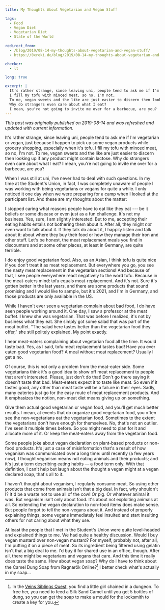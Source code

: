 ```yaml
---
title: My Thoughts About Vegetarian and Vegan Stuff

tags:
  - Food
  - Vegan Diet
  - Vegetarian Diet
  - State of the World
  
redirect_from:
  - /blog/2019/08-14-my-thoughts-about-vegetarian-and-vegan-stuff/
  - https://0xreki.de/blog/2019/08-14-my-thoughts-about-vegetarian-and-vegan-stuff/

checker:
  - lt

long: true

excerpt: |
  It's rather strange, since leaving uni, people tend to ask me if I'm vegetarian or vegan, just because I happen to pick up some vegan products while grocery shopping, especially when it's tofu.
  I fill my tofu with minced meat, so no, I'm not.
  To me, vegan sweets and the like are just easier to discern then looking up if any product might contain lactose.
  Why do strangers even care about what I eat?
  I mean, you're not going to invite me over for a barbecue, are you?
---
```

*This post was originally published on 2019-08-14 and was refreshed and updated with current information.*

It's rather strange, since leaving uni, people tend to ask me if I'm vegetarian or vegan, just because I happen to pick up some vegan products while grocery shopping, especially when it's tofu.
I fill my tofu with minced meat, so no, I'm not.
To me, vegan sweets and the like are just easier to discern then looking up if any product might contain lactose.
Why do strangers even care about what I eat?
I mean, you're not going to invite me over for a barbecue, are you?
<!--more-->

When I was still at uni, I've never had to deal with such questions.
In my time at the Student's Union, in fact, I was completely unaware of people I was working with being vegetarians or vegans for quite a while.
I only noticed it one day when we were preparing for a camp when I looked at the participant list.
And these are my thoughts about the matter:

I stopped caring what reasons people have to eat like they eat --- be it beliefs or some disease or even just as a fun challenge.
It's not my business.
Yes, sure, I am slightly interested.
But to me, accepting their eating habits entails not bothering them about it.
After all, they might *not* even want to talk about it.
If they talk do about it, I happily listen and talk about it: about where they buy their food or how they manage their iron and other stuff.
Let's be honest, the meat replacement meals you find in discounters and at some other places, at least in Germany, are quite terrible.

I do enjoy good vegetarian food.
Also, as an Asian, I think tofu is quite nice if you don't treat it as meat replacement.
But everywhere you go, you see the nasty meat replacement in the vegetarian sections!
And because of that, I see people everywhere react negatively to the word tofu.
Because in the meat-eaters mind: tofu equals meat-replacement.
And it's not.
Sure it's gotten better in the last years, and there are some products that sound promising and I would like to sample, but it's 2021, and I'm in Germany, and those products are only available in the US.

While I haven't ever seen a vegetarian complain about bad food, I do have seen people working around it.
One day, I saw a professor at the meat buffet.
I knew she was vegetarian.
That was before I realized, it's not by business what they eat.
She simply got some salad that was part of the meat buffet.
“The salad here tastes better than the vegetarian food they offer,” she still politely explained.
My point exactly.

I hear meat-eaters complaining about vegetarian food all the time.
It would taste bad.
Yes, as I said, tofu meat replacement tastes bad!
Have you ever eaten good vegetarian food?
A meal without meat replacement?
Usually I get a no.

Of course, this is not only a problem from the meat-eater side.
Some vegetarians think it's a good idea to show off meat replacement to people that aren't interested.
Please, just don't do that!
Don't go there saying it doesn't taste that bad.
Meat-eaters expect it to taste like meat.
So even if it tastes good, any other than meat taste will be a failure in their eyes.
Sadly, many eateries just go for the easy route of meat replacement products.
And it emphasizes the notion, non-meat diet means giving up on something.

Give them actual good vegetarian or vegan food, and you'll get much better results.
I mean, at events that do organize good vegetarian food, you often see the non-vegetarians eat the vegetarian food.
Sometimes to the extent the vegetarians don't have enough for themselves.
No, that's not an outlier.
I've seen it multiple times before.
So you might need to plan for it and allocate more of it.
Or keep the meat-eaters away from the vegetarian food.

Some people joke about vegan declaration on plant-based products or non-food products.
It's just a case of misinformation that's a result of how veganism was communicated over a long time: until recently (a few years now), I thought veganism means not eating animals and their products; and it's just a term describing eating habits — a food term only.
With that definition, I can't help but laugh about the thought a vegan might at a vegan declared soap, that's all to it.

I haven't thought about veganism, I regularly consume meat.
So using other products that come from animals isn't that a big deal.
In fact, why shouldn't I?
It'd be a waste not to use all of the cow! Or pig. Or whatever animal it was.
But veganism isn't only about food.
It's about not exploiting animals at all.
So extending the vegan declaration to non-food items does make sense.
But people forgot to tell the non-vegans about it.
And instead of properly explaining things, some vegans immediately feel insulted and start insulting others for not caring about what they use.

At least the people that I met in the Student's Union were quite level-headed and explained things to me.
We had quite a healthy discussion.
Would I buy vegan mustard over non-vegan mustard?
For myself, probably not, after all, I'm putting it on a piece of meat.
So its ingredient being filtered using gelatin isn't that a big deal to me.
I'd buy it for shared use in an office, though.
After all, there might be vegetarians and vegans that care.
And this time it really does taste the same.
How about vegan soap?
Why do I have to think about the Camel Dung Soap from Ragnarök Online?[^Veins_Siblings_Quest]
I better check what's actually in my soap…

[^Veins_Siblings_Quest]: In the [Veins Siblings Quest](https://irowiki.org/wiki/Veins_Siblings_Quest), you find a little girl chained in a dungeon.
To free her, you need to feed a Silk Sand Camel until you get 5 bottles of dung, so you can get the soap to make a mould for the locksmith to create a key for you.

